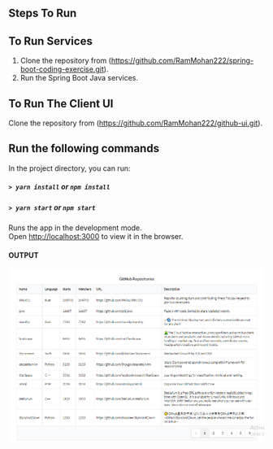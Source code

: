 ## Steps To Run

## To Run Services

1. Clone the repository from (https://github.com/RamMohan222/spring-boot-coding-exercise.git).
2. Run the Spring Boot Java services.

## To Run The Client UI

Clone the repository from (https://github.com/RamMohan222/github-ui.git).

## Run the following commands

In the project directory, you can run:

##### `> yarn install` or `npm install`

##### `> yarn start` or `npm start`

Runs the app in the development mode.<br />
Open [http://localhost:3000](http://localhost:3000) to view it in the browser.

#### OUTPUT

![alt output](https://github.com/RamMohan222/github-ui/blob/master/Result.png?raw=true)
